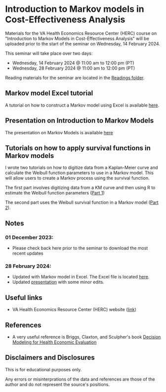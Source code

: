 # Introduction to Markov models in Cost-Effectiveness Analysis


Materials for the VA Health Economics Resource Center (HERC) course on "Introduction to Markov Models in Cost-Effectiveness Analysis" will be uploaded prior to the start of the seminar on Wednesday, 14 February 2024.

This seminar will take place over two days:
- Wednesday, 14 February 2024 @ 11:00 am to 12:00 pm (PT)
- Wednesday, 28 February 2024 @ 11:00 am to 12:00 pm (PT)

Reading materials for the seminar are located in the [Readings folder](https://github.com/mbounthavong/Makov-model-tutorials/tree/main/Readings).

## Markov model Excel tutorial
A tutorial on how to construct a Markov model using Excel is available [here](https://rpubs.com/mbounthavong/markov_model_using_excel).

## Presentation on Introduction to Markov Models
The presentation on Markov Models is available [here](https://github.com/mbounthavong/Makov-model-tutorials/tree/main/Presentations)

## Tutorials on how to apply survival functions in Markov models
I wrote two tutorials on how to digitize data from a Kaplan-Meier curve and calculate the Weibull function parameters to use in a Markov model. This will allow users to create a Markov process using the survival function. 

The first part involves digitizing data from a KM curve and then using R to estimate the Weibull function parameters ([Part 1](https://mbounthavong.com/blog/2018/3/15/generating-survival-curves-from-study-data-an-application-for-markov-models-part-1-of-2))

The second part uses the Weibull survival function in a Markov model ([Part 2](https://mbounthavong.com/blog/2018/3/15/generating-survival-curves-from-study-data-an-application-for-markov-models-part-2-of-2)).

## Notes
### 01 December 2023:
- Please check back here prior to the seminar to download the most recent updates

### 28 February 2024:
- Updated with Markov model in Excel. The Excel file is located [here](https://github.com/mbounthavong/Makov-model-tutorials/tree/main/Excel%20files).
- Updated [presentation](https://github.com/mbounthavong/Makov-model-tutorials/tree/main/Presentations) with some minor edits. 

## Useful links
- VA Health Economics Resource Center (HERC) website ([link](https://www.research.va.gov/programs/csp/herc.cfm))

## References
- A very useful reference is Briggs, Claxton, and Sculpher's book [Decision Modeling for Health Economic Evaluation](https://www.herc.ox.ac.uk/downloads/decision-modelling-for-health-economic-evaluation)

## Disclaimers and Disclosures
This is for educational purposes only. 

Any errors or misinterprations of the data and references are those of the author and do not represent the source's positions. 






